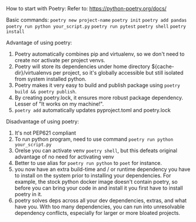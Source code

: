 How to start with Poetry:
Refer to: https://python-poetry.org/docs/

Basic commands:
`poetry new project-name`
`poetry init`
`poetry add pandas`
`poetry run python your_script.py`
`poetry run pytest`
`poetry shell`
`poetry install`

Advantage of using poetry:
1. Poetry automatically combines pip and virtualenv, so we don't need to create nor activate per project venvs.
2. Poetry will store its dependencies under home directory ${cache-dir}/virtualenvs per project, so it's globally accessible but still isolated from system installed python.
3. Poetry makes it very easy to build and publish package using `poetry build && poetry publish`.
4. By creating poetry.lock, it ensures more robust package dependency. Lesser of "It works on my machine!".
5. `poetry add` automatically updates pyproject.toml and poetry.lock

Disadvantage of using poetry:
1. It's not PEP621 compliant
2. To run python program, need to use command `poetry run python your_script.py`
3. Orelse you can activate venv `poetry shell`, but this defeats original advantage of no need for activating venv
4. Better to use alias for `poetry run python` to `poet` for instance.
5. you now have an extra build-time and / or runtime dependency you have to install on the system prior to installing your dependencies. 
For example, the stock python docker image doesn't contain poetry, so before you can bring your code in and install it you first have to install poetry in it.
6. poetry solves deps across all your dev dependencies, extras, and what have you. With too many dependencies, you can run into unresolvable dependency conflicts, especially for larger or more bloated projects.